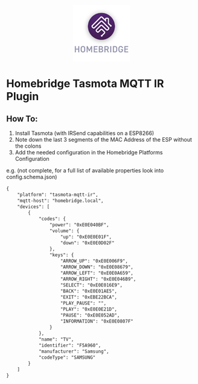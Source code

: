 
<p align="center">

<img src="https://github.com/homebridge/branding/raw/master/logos/homebridge-wordmark-logo-vertical.png" width="150">

</p>


# Homebridge Tasmota MQTT IR Plugin

## How To:
1. Install Tasmota (with IRSend capabilities on a ESP8266)
2. Note down the last 3 segments of the MAC Address of the ESP without the colons
3. Add the needed configuration in the Homebridge Platforms Configuration

e.g. (not complete, for a full list of available properties look into config.schema.json)
```
{
    "platform": "tasmota-mqtt-ir",
    "mqtt-host": "homebridge.local",
    "devices": [
        {
            "codes": {
                "power": "0xE0E040BF",
                "volume": {
                    "up": "0xE0E0E01F",
                    "down": "0xE0E0D02F"
                },
                "keys": {
                    "ARROW_UP": "0xE0E006F9",
                    "ARROW_DOWN": "0xE0E08679",
                    "ARROW_LEFT": "0xE0E0A659",
                    "ARROW_RIGHT": "0xE0E046B9",
                    "SELECT": "0xE0E016E9",
                    "BACK": "0xE0E01AE5",
                    "EXIT": "0xEBE22BCA",
                    "PLAY_PAUSE": "",
                    "PLAY": "0xE0E0E21D",
                    "PAUSE": "0xE0E052AD",
                    "INFORMATION": "0xE0E0807F"
                }
            },
            "name": "TV",
            "identifier": "F5A960",
            "manufacturer": "Samsung",
            "codeType": "SAMSUNG"
        }
    ]
}
```

